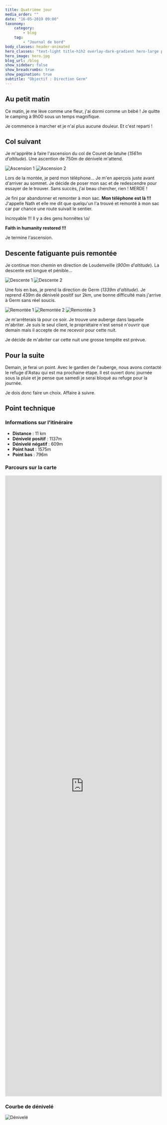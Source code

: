 ```yaml
---
title: Quatrième jour
media_order: ""
date: "16-05-2019 09:00"
taxonomy:
    category:
        - blog
    tag:
        - "Journal de bord"
body_classes: header-animated
hero_classes: "text-light title-h1h2 overlay-dark-gradient hero-large parallax"
hero_image: hero.jpg
blog_url: /blog
show_sidebar: false
show_breadcrumbs: true
show_pagination: true
subtitle: "Objectif : Direction Germ"
---
```


## Au petit matin

Ce matin, je me lève comme une fleur, j'ai dormi comme un bébé ! Je quitte le camping à 9h00 sous un temps magnifique.

Je commence à marcher et je n'ai plus aucune douleur. Et c'est reparti !

## Col suivant

Je m'apprête à faire l'ascension du col de Couret de latuhe (_1561m d'altitude_). Une ascention de 750m de dénivelé m'attend.

![Ascension 1](ascension-1.jpg)
![Ascension 2](ascension-2.jpg)

Lors de la montée, je perd mon téléphone... Je m'en aperçois juste avant d'arriver au sommet. Je décide de poser mon sac et de redescendre pour essayer de le trouver. Sans succès, j'ai beau chercher, rien ! MERDE !

Je fini par abandonner et remonter à mon sac. **Mon téléphone est là !!!** J'appelle Nath et elle me dit que quelqu'un l'a trouvé et remonté à mon sac car par chance une route suivait le sentier.

Incroyable !!! Il y a des gens honnêtes \o/

**Faith in humanity restored !!!**

Je termine l'ascension.

## Descente fatiguante puis remontée

Je continue mon chemin en direction de Loudenveille (_900m d'altitude_). La descente est longue et pénible...

![Descente 1](descente-1.jpg)
![Descente 2](descente-2.jpg)

Une fois en bas, je prend la direction de Germ (_1339m d'altitude_). Je reprend 439m de dénivelé positif sur 2km, une bonne difficulté mais j'arrive à Germ sans réel soucis.

![Remontée 1](remontee-1.jpg)
![Remontée 2](remontee-2.jpg)
![Remontée 3](remontee-3.jpg)

Je m'arrêterais là pour ce soir. Je trouve une auberge dans laquelle m'abriter. Je suis le seul client, le propriétaire n'est sensé n'ouvrir que demain mais il accepte de me recevoir pour cette nuit.

Je décide de m'abriter car cette nuit une grosse tempête est prévue.

## Pour la suite

Demain, je ferai un point. Avec le gardien de l'auberge, nous avons contacté le refuge d'Astau qui est ma prochaine étape. Il est ouvert donc journée sous la pluie et je pense que samedi je serai bloqué au refuge pour la journée.

Je dois donc faire un choix. Affaire à suivre.

## Point technique

### Informations sur l'itinéraire

-   **Distance** : 11 km
-   **Dénivelé positif** : 1137m
-   **Dénivelé négatif** : 609m
-   **Point haut** : 1575m
-   **Point bas** : 796m

### Parcours sur la carte

<iframe style="width: 100%; height: 50vh;" frameborder="0" scrolling="no" src="https://www.visorando.com/index.php?component=externe&task=showCarte&idRandonnee=2084953&satellite=1&carte=1&navigation=1&panZoom=1&mousePosition=1&scaleLine=1"></iframe>

### Courbe de dénivelé

![Dénivelé](denivele.png)
